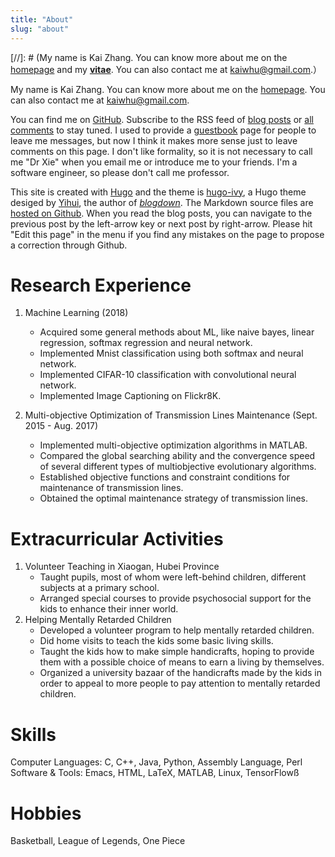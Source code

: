 ```yaml
---
title: "About"
slug: "about"
---
```


[//]: # (My name is Kai Zhang. You can know more about me on the [homepage](/) and my [**vitae**](/pdf/viate.pdf). You can also contact me at [kaiwhu@gmail.com](mailto:kaiwhu@gmail.com).）

My name is Kai Zhang. You can know more about me on the [homepage](/). You can also contact me at [kaiwhu@gmail.com](mailto:kaiwhu@gmail.com).

You can find me on [GitHub](https://github.com/kayzhang/). Subscribe to the RSS feed of [blog posts](../index.xml) or [all comments](https://yihui.disqus.com/latest.rss) to stay tuned. I used to provide a [guestbook](../guestbook/) page for people to leave me messages, but now I think it makes more sense just to leave comments on this page. I don't like formality, so it is not necessary to call me "Dr Xie" when you email me or introduce me to your friends. I'm a software engineer, so please don't call me professor.


This site is created with [Hugo](https://gohugo.io) and the theme is [hugo-ivy](https://github.com/yihui/hugo-ivy), a Hugo theme desiged by [Yihui](https://github.com/yihui), the author of [*blogdown*](https://github.com/rstudio/blogdown). The Markdown source files are [hosted on Github](https://github.com/kayzhang/blog). When you read the blog posts, you can navigate to the previous post by the left-arrow key or next post by right-arrow. Please hit "Edit this page" in the menu if you find any mistakes on the page to propose a correction through Github.

# Research Experience

1. Machine Learning (2018)
    - Acquired some general methods about ML, like naive bayes, linear regression, softmax regression and neural network.
    - Implemented Mnist classification using both softmax and neural network.
    - Implemented CIFAR-10 classification with convolutional neural network.
    - Implemented Image Captioning on Flickr8K.

1. Multi-objective Optimization of Transmission Lines Maintenance (Sept. 2015 - Aug. 2017)
    - Implemented multi-objective optimization algorithms in MATLAB.
    - Compared the global searching ability and the convergence speed of several different types of multiobjective evolutionary algorithms.
    - Established objective functions and constraint conditions for maintenance of transmission lines.
    - Obtained the optimal maintenance strategy of transmission lines.

# Extracurricular Activities
1. Volunteer Teaching in Xiaogan, Hubei Province
    - Taught pupils, most of whom were left-behind children, different subjects at a primary school.
    - Arranged special courses to provide psychosocial support for the kids to enhance their inner world.
2. Helping Mentally Retarded Children
    - Developed a volunteer program to help mentally retarded children.
    - Did home visits to teach the kids some basic living skills.
    - Taught the kids how to make simple handicrafts, hoping to provide them with a possible choice of
means to earn a living by themselves.
    - Organized a university bazaar of the handicrafts made by the kids in order to appeal to more people
to pay attention to mentally retarded children.

# Skills
Computer Languages: C, C++, Java, Python, Assembly Language, Perl  
Software & Tools: Emacs, HTML, LaTeX, MATLAB, Linux, TensorFlowß

# Hobbies
Basketball, League of Legends, One Piece